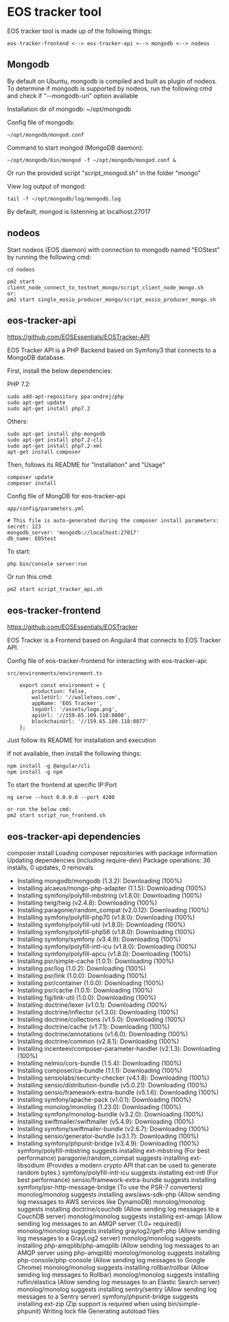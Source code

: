 # EOS tracker tool

EOS tracker tool is made up of the following things:

    eos-tracker-frontend <--> eos-tracker-api <--> mongodb <--> nodeos

## Mongodb

By default on Ubuntu, mongodb is compiled and built as plugin of nodeos.
To determine if mongodb is supported by nodeos, run the following cmd and
check if "--mongodb-uri" option available

Installation dir of mongodb:
    ~/opt/mongodb

Config file of mongodb:

    ~/opt/mongodb/mongod.conf

Command to start mongod (MongoDB daemon):

    ~/opt/mongodb/bin/mongod -f ~/opt/mongodb/mongod.conf &


Or run the provided script "script_mongod.sh" in the folder "mongo"

View log output of mongod:

    tail -f ~/opt/mongodb/log/mongodb.log

By default, mongod is listenning at localhost:27017

## nodeos

Start nodeos (EOS daemon) with connection to mongodb named "EOStest"
by running the following cmd:

    cd nodeos

    pm2 start client_node_connect_to_testnet_mongo/script_client_node_mongo.sh
    or:
    pm2 start single_eosio_producer_mongo/script_eosio_producer_mongo.sh

## eos-tracker-api

https://github.com/EOSEssentials/EOSTracker-API

EOS Tracker API is a PHP Backend based on Symfony3 that connects to a MongoDB database.

First, install the below dependencies:

PHP 7.2:

    sudo add-apt-repository ppa:ondrej/php
    sudo apt-get update
    sudo apt-get install php7.2

Others:

    sudo apt-get install php-mongodb
    sudo apt-get install php7.2-cli
    sudo apt-get install php7.2-xml
    apt-get install composer

Then, follows its README for "Installation" and "Usage"

    composer update
    composer install

Config file of MongDB for eos-tracker-api

    app/config/parameters.yml

    # This file is auto-generated during the composer install parameters:
    secret: 123
    mongodb_server: 'mongodb://localhost:27017'
    db_name: EOStest

To start:

    php bin/console server:run

Or run this cmd:

    pm2 start script_tracker_api.sh


## eos-tracker-frontend

https://github.com/EOSEssentials/EOSTracker

EOS Tracker is a Frontend based on Angular4 that connects to EOS Tracker API.

Config file of eos-tracker-frontend for interacting with eos-tracker-api:

    src/environments/environment.ts

        export const environment = {
            production: false,
            walletUrl: '//walleteos.com',
            appName: 'EOS Tracker',
            logoUrl: '/assets/logo.png',
            apiUrl: '//159.65.109.118:8000',
            blockchainUrl: '//159.65.109.118:8877'
        };

Just follow its README for installation and execution

If not available, then install the following things:

    npm install -g @angular/cli
    npm install -g npm

To start the frontend at specific IP:Port

    ng serve --host 0.0.0.0 --port 4200

    or run the below cmd:
    pm2 start script_run_frontend.sh

## eos-tracker-api dependencies

composer install
Loading composer repositories with package information
Updating dependencies (including require-dev)
Package operations: 36 installs, 0 updates, 0 removals
  - Installing mongodb/mongodb (1.3.2): Downloading (100%)         
  - Installing alcaeus/mongo-php-adapter (1.1.5): Downloading (100%)         
  - Installing symfony/polyfill-mbstring (v1.8.0): Downloading (100%)         
  - Installing twig/twig (v2.4.8): Downloading (100%)         
  - Installing paragonie/random_compat (v2.0.12): Downloading (100%)         
  - Installing symfony/polyfill-php70 (v1.8.0): Downloading (100%)         
  - Installing symfony/polyfill-util (v1.8.0): Downloading (100%)         
  - Installing symfony/polyfill-php56 (v1.8.0): Downloading (100%)         
  - Installing symfony/symfony (v3.4.9): Downloading (100%)         
  - Installing symfony/polyfill-intl-icu (v1.8.0): Downloading (100%)         
  - Installing symfony/polyfill-apcu (v1.8.0): Downloading (100%)         
  - Installing psr/simple-cache (1.0.1): Downloading (100%)         
  - Installing psr/log (1.0.2): Downloading (100%)         
  - Installing psr/link (1.0.0): Downloading (100%)         
  - Installing psr/container (1.0.0): Downloading (100%)         
  - Installing psr/cache (1.0.1): Downloading (100%)         
  - Installing fig/link-util (1.0.0): Downloading (100%)         
  - Installing doctrine/lexer (v1.0.1): Downloading (100%)         
  - Installing doctrine/inflector (v1.3.0): Downloading (100%)         
  - Installing doctrine/collections (v1.5.0): Downloading (100%)         
  - Installing doctrine/cache (v1.7.1): Downloading (100%)         
  - Installing doctrine/annotations (v1.6.0): Downloading (100%)         
  - Installing doctrine/common (v2.8.1): Downloading (100%)         
  - Installing incenteev/composer-parameter-handler (v2.1.3): Downloading (100%)         
  - Installing nelmio/cors-bundle (1.5.4): Downloading (100%)         
  - Installing composer/ca-bundle (1.1.1): Downloading (100%)         
  - Installing sensiolabs/security-checker (v4.1.8): Downloading (100%)         
  - Installing sensio/distribution-bundle (v5.0.21): Downloading (100%)         
  - Installing sensio/framework-extra-bundle (v5.1.6): Downloading (100%)         
  - Installing symfony/apache-pack (v1.0.1): Downloading (100%)         
  - Installing monolog/monolog (1.23.0): Downloading (100%)         
  - Installing symfony/monolog-bundle (v3.2.0): Downloading (100%)         
  - Installing swiftmailer/swiftmailer (v5.4.9): Downloading (100%)         
  - Installing symfony/swiftmailer-bundle (v2.6.7): Downloading (100%)         
  - Installing sensio/generator-bundle (v3.1.7): Downloading (100%)         
  - Installing symfony/phpunit-bridge (v3.4.9): Downloading (100%)         
symfony/polyfill-mbstring suggests installing ext-mbstring (For best performance)
paragonie/random_compat suggests installing ext-libsodium (Provides a modern crypto API that can be used to generate random bytes.)
symfony/polyfill-intl-icu suggests installing ext-intl (For best performance)
sensio/framework-extra-bundle suggests installing symfony/psr-http-message-bridge (To use the PSR-7 converters)
monolog/monolog suggests installing aws/aws-sdk-php (Allow sending log messages to AWS services like DynamoDB)
monolog/monolog suggests installing doctrine/couchdb (Allow sending log messages to a CouchDB server)
monolog/monolog suggests installing ext-amqp (Allow sending log messages to an AMQP server (1.0+ required))
monolog/monolog suggests installing graylog2/gelf-php (Allow sending log messages to a GrayLog2 server)
monolog/monolog suggests installing php-amqplib/php-amqplib (Allow sending log messages to an AMQP server using php-amqplib)
monolog/monolog suggests installing php-console/php-console (Allow sending log messages to Google Chrome)
monolog/monolog suggests installing rollbar/rollbar (Allow sending log messages to Rollbar)
monolog/monolog suggests installing ruflin/elastica (Allow sending log messages to an Elastic Search server)
monolog/monolog suggests installing sentry/sentry (Allow sending log messages to a Sentry server)
symfony/phpunit-bridge suggests installing ext-zip (Zip support is required when using bin/simple-phpunit)
Writing lock file
Generating autoload files

